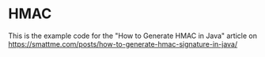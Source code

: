 HMAC
====

This is the example code for the "How to Generate HMAC in Java" article on https://smattme.com/posts/how-to-generate-hmac-signature-in-java/
